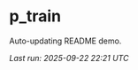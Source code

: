 # p_train

Auto-updating README demo.

<!--START_SECTION:status-->
_Last run: 2025-09-22 22:21 UTC_
<!--END_SECTION:status-->



















































































































































































































































































































































































































































































































































































































































































































